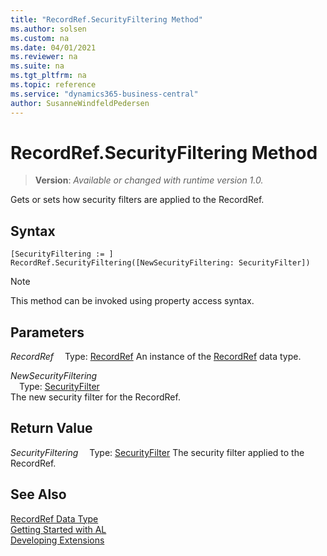 ```yaml
---
title: "RecordRef.SecurityFiltering Method"
ms.author: solsen
ms.custom: na
ms.date: 04/01/2021
ms.reviewer: na
ms.suite: na
ms.tgt_pltfrm: na
ms.topic: reference
ms.service: "dynamics365-business-central"
author: SusanneWindfeldPedersen
---
```

[//]: # (START>DO_NOT_EDIT)
[//]: # (IMPORTANT:Do not edit any of the content between here and the END>DO_NOT_EDIT.)
[//]: # (Any modifications should be made in the .xml files in the ModernDev repo.)
# RecordRef.SecurityFiltering Method
> **Version**: _Available or changed with runtime version 1.0._

Gets or sets how security filters are applied to the RecordRef.


## Syntax
```
[SecurityFiltering := ]  RecordRef.SecurityFiltering([NewSecurityFiltering: SecurityFilter])
```
> [!NOTE]
> This method can be invoked using property access syntax.
## Parameters
*RecordRef*
&emsp;Type: [RecordRef](recordref-data-type.md)
An instance of the [RecordRef](recordref-data-type.md) data type.

*NewSecurityFiltering*  
&emsp;Type: [SecurityFilter](../securityfilter/securityfilter-option.md)  
The new security filter for the RecordRef.  


## Return Value
*SecurityFiltering*
&emsp;Type: [SecurityFilter](../securityfilter/securityfilter-option.md)
The security filter applied to the RecordRef.


[//]: # (IMPORTANT: END>DO_NOT_EDIT)
## See Also
[RecordRef Data Type](recordref-data-type.md)  
[Getting Started with AL](../../devenv-get-started.md)  
[Developing Extensions](../../devenv-dev-overview.md)